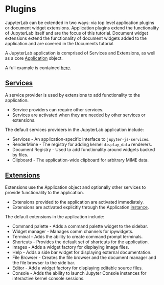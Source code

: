 # Plugins

JupyterLab can be extended in two ways: via top level application plugins
or document widget extensions.  Application plugins extend the 
functionality of JupyterLab itself and are the focus of this tutorial. 
Document widget extensions extend the functionality of document widgets added 
to the application and are covered in the Documents tutorial.

A JupyterLab application is comprised of Services and Extensions, as well as a 
core [Application](https://github.com/phosphorjs/phosphide/blob/master/src/core/application.ts) object.

A full example is contained [here](https://github.com/jupyter/jupyterlab/tree/master/examples/lab).

## [Services](https://github.com/phosphorjs/phosphide/blob/master/src/core/serviceregistry.ts) 
A service provider is used by extensions to add functionality to the
application. 
- Service providers can require other services.
- Services are activated when they are needed by other services or extensions.

The default services providers in the JupyterLab application include:
- Services - An application-specific interface to `jupyter-js-services`.
- RenderMime - The registry for adding kernel `display_data` renderers.
- Document Registry - Used to add functionality around widgets backed by files.
- Clipboard - The application-wide clipboard for arbitrary MIME data.

## [Extensions](https://github.com/phosphorjs/phosphide/blob/master/src/core/extensionregistry.ts#L19) 
Extensions use the Application object and optionally other services to provide 
functionality to the application. 
- Extensions provided to the application are activated immediately. 
- Extensions are activated explicitly through the Application [instance](https://github.com/phosphorjs/phosphide/blob/master/src/core/application.ts#L71).

The default extensions in the application include:
- Command palette - Adds a command palette widget to the sidebar.
- Widget manager - Manages comm channels for ipywidgets.
- Terminal - Adds the ability to create command prompt terminals.
- Shortcuts - Provides the default set of shortcuts for the application.
- Images - Adds a widget factory for displaying image files.
- Help - Adds a side bar widget for displaying external documentation.
- File Browser - Creates the file browser and the document manager and the file browser to the side bar.
- Editor - Add a widget factory for displaying editable source files.
- Console - Adds the ability to launch Jupyter Console instances for
interactive kernel console sessions.
